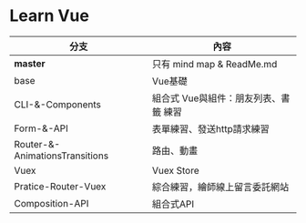 # Learn Vue

| 分支                                   | 內容                                  |
| ------------------------------------- | ------------------------------------ |
| <b>master</b>                         | 只有 mind map & ReadMe.md             |
| base                                  | Vue基礎                               |
| CLI-&-Components                      | 組合式 Vue與組件：朋友列表、書籤 練習      |
| Form-&-API                            | 表單練習、發送http請求練習               |
| Router-&-AnimationsTransitions        | 路由、動畫                             |
| Vuex                                  | Vuex Store                           |
| Pratice-Router-Vuex                   | 綜合練習，繪師線上留言委託網站            |
| Composition-API                       | 組合式API                             |
